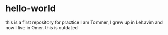# hello-world
this is a first repository for practice
I am Tommer, I grew up in Lehavim and now I live in Omer. 
this is outdated
